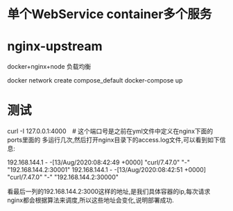 # 单个WebService container多个服务
# nginx-upstream
docker+nginx+node 负载均衡

docker network create compose_default
docker-compose up


# 测试
curl -I 127.0.0.1:4000　# 这个端口号是之前在yml文件中定义在nginx下面的ports里面的
多运行几次,然后打开nginx目录下的access.log文件,可以看到如下信息:

192.168.144.1 - -[13/Aug/2020:08:42:49 +0000] "curl/7.47.0" "-" "192.168.144.2:30001"
192.168.144.1 - -[13/Aug/2020:08:42:51 +0000] "curl/7.47.0" "-" "192.168.144.2:30000"

看最后一列的192.168.144.2:3000这样的地址,是我们具体容器的ip,每次请求nginx都会根据算法来调度,所以这些地址会变化,说明部署成功.

